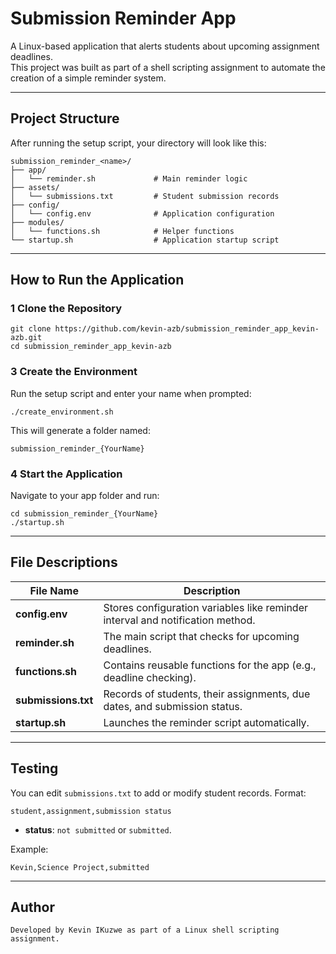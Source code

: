 
# Submission Reminder App

A  Linux-based application that alerts students about upcoming assignment deadlines.  
This project was built as part of a shell scripting assignment to automate the creation of a simple reminder system.

---

##  Project Structure

After running the setup script, your directory will look like this:

```
submission_reminder_<name>/
├── app/
│   └── reminder.sh             # Main reminder logic
├── assets/
│   └── submissions.txt         # Student submission records
├── config/
│   └── config.env              # Application configuration
├── modules/
│   └── functions.sh            # Helper functions
└── startup.sh                  # Application startup script
```

---

##  How to Run the Application

### 1 Clone the Repository
```
git clone https://github.com/kevin-azb/submission_reminder_app_kevin-azb.git
cd submission_reminder_app_kevin-azb
````


### 3 Create the Environment

Run the setup script and enter your name when prompted:

```
./create_environment.sh
```

This will generate a folder named:

```
submission_reminder_{YourName}
```

### 4 Start the Application

Navigate to your app folder and run:

```
cd submission_reminder_{YourName}
./startup.sh
```

---

##  File Descriptions

| File Name           | Description                                                                    |
| ------------------- | ------------------------------------------------------------------------------ |
| **config.env**      | Stores configuration variables like reminder interval and notification method. |
| **reminder.sh**     | The main script that checks for upcoming deadlines.                            |
| **functions.sh**    | Contains reusable functions for the app (e.g., deadline checking).             |
| **submissions.txt** | Records of students, their assignments, due dates, and submission status.      |
| **startup.sh**      | Launches the reminder script automatically.                                    |

---

##  Testing

You can edit `submissions.txt` to add or modify student records.
Format:

```
student,assignment,submission status
```

* **status**: `not submitted` or `submitted`.

Example:

```
Kevin,Science Project,submitted
```

---

## Author 

```
Developed by Kevin IKuzwe as part of a Linux shell scripting assignment.

```



